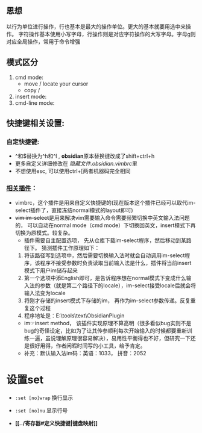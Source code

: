 ## 思想
以行为单位进行操作，行也基本是最大的操作单位。更大的基本就要用选中来操作。
字符操作基本使用小写字母，行操作则是对应字符操作的大写字母。字母g则对应全局操作，常用于命令增强

## 模式区分
1. cmd mode: 
	- move / locate your cursor 
	- copy /  
2. insert mode:
3. cmd-line mode:  

## 快捷键相关设置:
### 自定快捷键:
- ^和\$替换为^h和^l , **obsidian**原本替换键改成了shift+ctrl+h
- 更多自定义详细修改在 *隐藏文件.obsidian.vimbrc*里
- 不想使用esc, 可以使用ctrl+\[两者机器码完全相同

### [相关插件](obsidian://open?vault=BasicProgramming&file=%E8%AE%A1%E7%AE%97%E6%9C%BA%E8%BD%AF%E4%BB%B6%2FObsidian%2FObsidian%E6%8F%92%E4%BB%B6%2FEditor%E6%8F%92%E4%BB%B6)：
- vimbrc，这个插件是用来自定义快捷键的(现在版本这个插件已经可以取代im-select插件了，直接冻结normal模式的layout即可)
- ~~vim im-select~~是用来解决vim需要输入命令需要频繁切换中英文输入法问题的， 可以自动在normal mode（cmd mode）下切换回英文，insert模式下再切换为原模式。较复杂。
	-  插件需要自主配置选项， 先从仓库下载im-select程序，然后移动到某路径下。 猜测插件工作原理如下：
	1. 将该路径写到选项中，然后需要切换输入法时就会自动调用im-select程序，该程序不接受参数时负责读取当前输入法是什么，插件将当前insert模式下用户im储存起来
	2.   第一个选项中添English即可，是告诉程序想在normal模式下变成什么输入法的参数（就是第二个路径下的locale），im-select接受locale后就会将输入法变为locale
	3.  将刚才存储的insert模式下存储的im， 再作为im-select参数传递。反复重复这个过程  
	4. 程序地址是：E:\tools\text\ObsidianPlugin
	- im☞insert method， 该插件实现原理不算高明（很多看似bug实则不是bug的奇怪设定，比如为了让其传参顺利每次开始输入的时候都要重新训练一遍，虽说理解原理很容易解决），易用性平衡得也不好，但研究一下还是很好用得，作者闲暇时间写的小工具，给予肯定。
	- 补充：默认输入法im码：英语：1033， 拼音：2052

# 设置set
- `:set [no]wrap` 换行显示
- `:set [no]nu` 显示行号

- **[[../寄存器#定义快捷键|键盘映射]]**